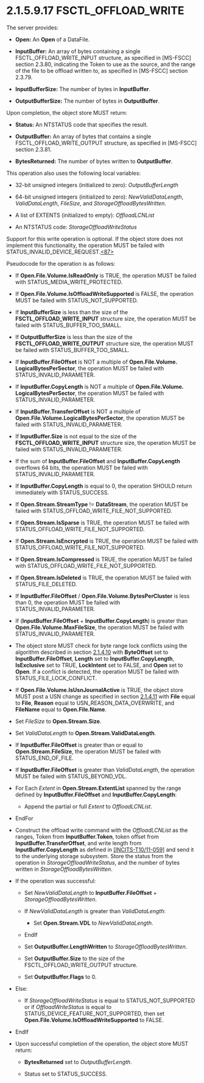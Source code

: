 <html dir="LTR" xmlns:mshelp="http://msdn.microsoft.com/mshelp" xmlns:ddue="http://ddue.schemas.microsoft.com/authoring/2003/5" xmlns:xlink="http://www.w3.org/1999/xlink" xmlns:tool="http://www.microsoft.com/tooltip">
    <head>
        <meta http-equiv="Content-Type" content="text/html; CHARSET=utf-8"></meta>
        <meta name="save" content="history"></meta>
        <title>2.1.5.9.17 FSCTL_OFFLOAD_WRITE</title>
        <xml>
            <mshelp:toctitle title="2.1.5.9.17 FSCTL_OFFLOAD_WRITE"></mshelp:toctitle>
            <mshelp:rltitle title="[MS-FSA]: FSCTL_OFFLOAD_WRITE"></mshelp:rltitle>
            <mshelp:keyword index="A" term="c41b4217-5df0-48a9-8305-776e6fe0fccd"></mshelp:keyword>
            <mshelp:attr name="DCSext.ContentType" value="open specification"></mshelp:attr>
            <mshelp:attr name="AssetID" value="c41b4217-5df0-48a9-8305-776e6fe0fccd"></mshelp:attr>
            <mshelp:attr name="TopicType" value="kbRef"></mshelp:attr>
            <mshelp:attr name="DCSext.Title" value="[MS-FSA]: FSCTL_OFFLOAD_WRITE" />
        </xml>
    </head>
    <body>
        <div id="header">
            <h1 class="heading">2.1.5.9.17 FSCTL_OFFLOAD_WRITE</h1>
        </div>
        <div id="mainSection">
            <div id="mainBody">
                <div id="allHistory" class="saveHistory"></div>
                <div id="sectionSection0" class="section" name="collapseableSection">
                    

<p>The server provides:</p>

<ul><li><p><span><span> 
</span></span><b>Open:</b> An <b>Open</b> of a DataFile.</p>

</li><li><p><span><span> 
</span></span><b>InputBuffer:</b> An array of bytes containing a single
FSCTL_OFFLOAD_WRITE_INPUT structure, as specified in <mshelp:link keywords="efbfe127-73ad-4140-9967-ec6500e66d5e" tabindex="0">[MS-FSCC]</mshelp:link>
section <mshelp:link keywords="3cd91845-a5bb-4c6c-abca-d4d731510d2e" tabindex="0">2.3.80</mshelp:link>,
indicating the Token to use as the source, and the range of the file to be
offload written to, as specified in [MS-FSCC] section <mshelp:link keywords="b8d041b8-2cd8-4ee0-910c-715c6449e372" tabindex="0">2.3.79</mshelp:link>.</p>

</li><li><p><span><span> 
</span></span><b>InputBufferSize:</b> The number of bytes in <b>InputBuffer</b>.</p>

</li><li><p><span><span> 
</span></span><b>OutputBufferSize:</b> The number of bytes in <b>OutputBuffer</b>.</p>

</li></ul><p>Upon completion, the object store MUST return:</p>

<ul><li><p><span><span> 
</span></span><b>Status:</b> An <mshelp:link keywords="87fba13e-bf06-450e-83b1-9241dc81e781" tabindex="0">NTSTATUS</mshelp:link>
code that specifies the result.</p>

</li><li><p><span><span> 
</span></span><b>OutputBuffer:</b> An array of bytes that contains a single
FSCTL_OFFLOAD_WRITE_OUTPUT structure, as specified in [MS-FSCC] section <mshelp:link keywords="14e885ff-9476-4517-bd16-a82ddb29ca42" tabindex="0">2.3.81</mshelp:link>.</p>

</li><li><p><span><span> 
</span></span><b>BytesReturned:</b> The number of bytes written to <b>OutputBuffer</b>.</p>

</li></ul><p>This operation also uses the following local variables:</p>

<ul><li><p><span><span> 
</span></span>32-bit unsigned integers (initialized to zero): <i>OutputBufferLength</i></p>

</li><li><p><span><span> 
</span></span>64-bit unsigned integers (initialized to zero): <i>NewValidDataLength</i>,
<i>ValidDataLength</i>, <i>FileSize</i>, and <i>StorageOffloadBytesWritten</i>.</p>

</li><li><p><span><span> 
</span></span>A list of EXTENTS (initialized to empty): <i>OffloadLCNList</i></p>

</li><li><p><span><span> 
</span></span>An NTSTATUS code: <i>StorageOffloadWriteStatus</i></p>

</li></ul><p>Support for this write operation is optional. If the object
store does not implement this functionality, the operation MUST be failed with
STATUS_INVALID_DEVICE_REQUEST.<a id="Appendix_A_Target_87"></a><a href="4e3695bd-7574-4f24-a223-b4679c065b63.html#Appendix_A_87" aria-label="Product behavior note 87">&lt;87&gt;</a></p>

<p>Pseudocode for the operation is as follows:</p>

<ul><li><p><span><span> 
</span></span>If <b>Open.File.Volume.IsReadOnly</b> is TRUE, the operation MUST
be failed with STATUS_MEDIA_WRITE_PROTECTED.</p>

</li><li><p><span><span> 
</span></span>If <b>Open.File.Volume.IsOffloadWriteSupported</b> is FALSE, the
operation MUST be failed with STATUS_NOT_SUPPORTED.</p>

</li><li><p><span><span> 
</span></span>If <b>InputBufferSize</b> is less than the size of the <b>FSCTL_OFFLOAD_WRITE_INPUT</b>
structure size, the operation MUST be failed with STATUS_BUFFER_TOO_SMALL.</p>

</li><li><p><span><span> 
</span></span>If <b>OutputBufferSize</b> is less than the size of the <b>FSCTL_OFFLOAD_WRITE_OUTPUT</b>
structure size, the operation MUST be failed with STATUS_BUFFER_TOO_SMALL.</p>

</li><li><p><span><span> 
</span></span>If <b>InputBuffer.FileOffset</b> is NOT a multiple of <b>Open.File.Volume.
LogicalBytesPerSector</b>, the operation MUST be failed with
STATUS_INVALID_PARAMETER.</p>

</li><li><p><span><span> 
</span></span>If <b>InputBuffer.CopyLength</b> is NOT a multiple of <b>Open.File.Volume.
LogicalBytesPerSector</b>, the operation MUST be failed with
STATUS_INVALID_PARAMETER.</p>

</li><li><p><span><span> 
</span></span>If <b>InputBuffer.TransferOffset</b> is NOT a multiple of <b>Open.File.Volume.LogicalBytesPerSector</b>,
the operation MUST be failed with STATUS_INVALID_PARAMETER.</p>

</li><li><p><span><span> 
</span></span>If <b>InputBuffer.Size</b> is not equal to the size of the <b>FSCTL_OFFLOAD_WRITE_INPUT</b>
structure size, the operation MUST be failed with STATUS_INVALID_PARAMETER.</p>

</li><li><p><span><span> 
</span></span>If the sum of <b>InputBuffer.FileOffset</b> and <b>InputBuffer.CopyLength</b>
overflows 64 bits, the operation MUST be failed with STATUS_INVALID_PARAMETER.</p>

</li><li><p><span><span> 
</span></span>If <b>InputBuffer.CopyLength</b> is equal to 0, the operation
SHOULD return immediately with STATUS_SUCCESS.</p>

</li><li><p><span><span> 
</span></span>If <b>Open.Stream.StreamType</b> != <b>DataStream</b>, the
operation MUST be failed with STATUS_OFFLOAD_WRITE_FILE_NOT_SUPPORTED.</p>

</li><li><p><span><span> 
</span></span>If <b>Open.Stream.IsSparse</b> is TRUE, the operation MUST be
failed with STATUS_OFFLOAD_WRITE_FILE_NOT_SUPPORTED.</p>

</li><li><p><span><span> 
</span></span>If <b>Open.Stream.IsEncrypted</b> is TRUE, the operation MUST be
failed with STATUS_OFFLOAD_WRITE_FILE_NOT_SUPPORTED.</p>

</li><li><p><span><span> 
</span></span>If <b>Open.Stream.IsCompressed</b> is TRUE, the operation MUST be
failed with STATUS_OFFLOAD_WRITE_FILE_NOT_SUPPORTED.</p>

</li><li><p><span><span> 
</span></span>If <b>Open.Stream.IsDeleted</b> is TRUE, the operation MUST be
failed with STATUS_FILE_DELETED.</p>

</li><li><p><span><span> 
</span></span>If <b>InputBuffer.FileOffset</b> / <b>Open.File.Volume.BytesPerCluster</b>
is less than 0, the operation MUST be failed with STATUS_INVALID_PARAMETER.</p>

</li><li><p><span><span> 
</span></span>If (<b>InputBuffer.FileOffset</b> + <b>InputBuffer.CopyLength</b>)
is greater than <b>Open.File.Volume.MaxFileSize</b>, the operation MUST be
failed with STATUS_INVALID_PARAMETER.</p>

</li><li><p><span><span> 
</span></span>The object store MUST check for byte range lock conflicts using
the algorithm described in section <a href="124bb289-eeef-4653-b9c6-4fb93dd07a21.html">2.1.4.10</a> with <b>ByteOffset</b>
set to <b>InputBuffer.FileOffset</b>, <b>Length</b> set to <b>InputBuffer.CopyLength</b>,
<b>IsExclusive</b> set to TRUE, <b>LockIntent</b> set to FALSE, and <b>Open</b>
set to <b>Open</b>. If a conflict is detected, the operation MUST be failed
with STATUS_FILE_LOCK_CONFLICT.</p>

</li><li><p><span><span> 
</span></span>If <b>Open.File.Volume.IsUsnJournalActive</b> is TRUE, the object
store MUST post a USN change as specified in section <a href="2c897c5e-b29e-464d-825f-565ff587f7f1.html">2.1.4.11</a> with <b>File</b>
equal to <b>File</b>, <b>Reason</b> equal to USN_REASON_DATA_OVERWRITE, and <b>FileName</b>
equal to <b>Open.File.Name</b>.</p>

</li><li><p><span><span> 
</span></span>Set <i>FileSize</i> to <b>Open.Stream.Size</b>.</p>

</li><li><p><span><span> 
</span></span>Set <i>ValidDataLength</i> to <b>Open.Stream.ValidDataLength</b>.</p>

</li><li><p><span><span> 
</span></span>If <b>InputBuffer.FileOffset</b> is greater than or equal to <b>Open.Stream.FileSize</b>,
the operation MUST be failed with STATUS_END_OF_FILE.</p>

</li><li><p><span><span> 
</span></span>If <b>InputBuffer.FileOffset</b> is greater than <i>ValidDataLength</i>,
the operation MUST be failed with STATUS_BEYOND_VDL.</p>

</li><li><p><span><span> 
</span></span>For Each <i>Extent</i> in <b>Open.Stream.ExtentList</b> spanned
by the range defined by <b>InputBuffer.FileOffset</b> and <b>InputBuffer.CopyLength</b>:</p>

<ul><li><p><span><span>  </span></span>Append
the partial or full <i>Extent</i> to <i>OffloadLCNList</i>.</p>

</li></ul></li><li><p><span><span> 
</span></span>EndFor</p>

</li><li><p><span><span> 
</span></span>Construct the offload write command with the <i>OffloadLCNList</i>
as the ranges, Token from <b>InputBuffer.Token</b>, token offset from <b>InputBuffer.TransferOffset</b>,
and write length from <b>InputBuffer.CopyLength</b> as defined in <a href="https://go.microsoft.com/fwlink/?LinkId=239442">[INCITS-T10/11-059]</a>
and send it to the underlying storage subsystem. Store the status from the
operation in <i>StorageOffloadWriteStatus</i>, and the number of bytes written
in <i>StorageOffloadBytesWritten</i>.</p>

</li><li><p><span><span> 
</span></span>If the operation was successful:</p>

<ul><li><p><span><span>  </span></span>Set
<i>NewValidDataLength</i> to <b>InputBuffer.FileOffset</b> + <i>StorageOffloadBytesWritten</i>.</p>

</li><li><p><span><span>  </span></span>If <i>NewValidDataLength</i>
is greater than <i>ValidDataLength</i>:</p>

<ul><li><p><span><span> 
</span></span>Set <b>Open.Stream.VDL</b> to <i>NewValidDataLength</i>.</p>

</li></ul></li><li><p><span><span>  </span></span>EndIf</p>

</li><li><p><span><span>  </span></span>Set
<b>OutputBuffer.LengthWritten</b> to <i>StorageOffloadBytesWritten</i>.</p>

</li><li><p><span><span>  </span></span>Set
<b>OutputBuffer.Size</b> to the size of the FSCTL_OFFLOAD_WRITE_OUTPUT
structure.</p>

</li><li><p><span><span>  </span></span>Set
<b>OutputBuffer.Flags</b> to 0.</p>

</li></ul></li><li><p><span><span> 
</span></span>Else:</p>

<ul><li><p><span><span>  </span></span>If <i>StorageOffloadWriteStatus</i>
is equal to STATUS_NOT_SUPPORTED or if <i>OffloadWriteStatus</i> is equal to
STATUS_DEVICE_FEATURE_NOT_SUPPORTED, then set <b>Open.File.Volume.IsOffloadWriteSupported</b>
to FALSE.</p>

</li></ul></li><li><p><span><span> 
</span></span>EndIf</p>

</li><li><p><span><span> 
</span></span>Upon successful completion of the operation, the object store
MUST return:</p>

<ul><li><p><span><span>  </span></span><b>BytesReturned</b>
set to <i>OutputBufferLength</i>.</p>

</li><li><p><span><span>  </span></span>Status
set to STATUS_SUCCESS.</p>

</li></ul></li></ul>
                </div>
            </div>
        </div>
    </body>
</html>